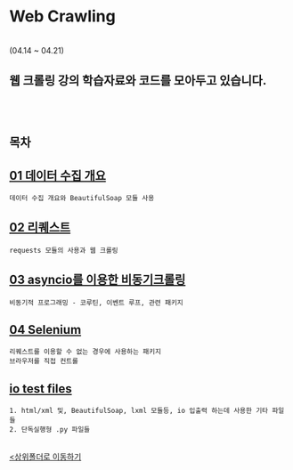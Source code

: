 # Web Crawling
</br>
 (04.14 ~ 04.21)

 웹 크롤링 강의 학습자료와 코드를 모아두고 있습니다.
-

</br></br>

## 목차

[01 데이터 수집 개요](01_%EB%8D%B0%EC%9D%B4%ED%84%B0%EC%88%98%EC%A7%91%20%EA%B0%9C%EC%9A%94_BeautifulSoup.ipynb)
-
    데이터 수집 개요와 BeautifulSoap 모듈 사용
    
[02 리퀘스트](02_requests.ipynb)
-
    requests 모듈의 사용과 웹 크롤링
[03 asyncio를 이용한 비동기크롤링](./03_asyncio%EB%A5%BC%20%EC%9D%B4%EC%9A%A9%ED%95%9C%20%EB%B9%84%EB%8F%99%EA%B8%B0%ED%81%AC%EB%A1%A4%EB%A7%81.ipynb)
-
    비동기적 프로그래밍 - 코루틴, 이벤트 루프, 관련 패키지
[04 Selenium](./04_Selenium.ipynb)
-
    리퀘스트를 이용할 수 없는 경우에 사용하는 패키지
    브라우저를 직접 컨트롤
[io test files](./testfiles/)
-
    1. html/xml 및, BeautifulSoap, lxml 모듈등, io 입출력 하는데 사용한 기타 파일들
    2. 단독실행형 .py 파일들


<br>[<상위폴더로 이동하기](..)